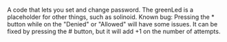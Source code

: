 A code that lets you set and change password.
The greenLed is a placeholder for other things, such as solinoid.
Known bug: Pressing the * button while on the "Denied" or "Allowed" will have some issues.
It can be fixed by pressing the # button, but it will add +1 on the number of attempts.
